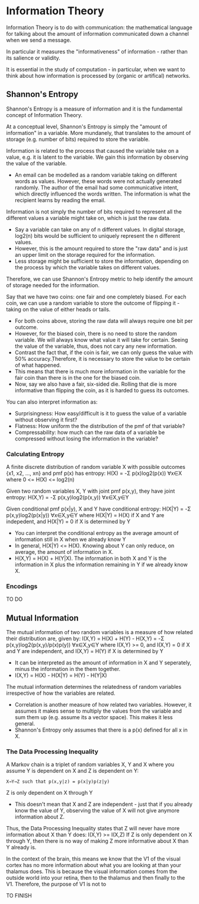# Information Theory

Information Theory is to do with communication: the mathematical language for talking about the amount of information communicated down a channel when we send a message.

In particular it measures the "informativeness" of information - rather than its salience or validity.

It is essential in the study of computation - in particular, when we want to think about how information is processed by (organic or artifical) networks.

## Shannon's Entropy

Shannon's Entropy is a measure of information and it is the fundamental concept of Information Theory.

At a conceptual level, Shannon's Entropy is simply the "amount of information" in a variable. More mundanely, that translates to the amount of storage (e.g. number of bits) required to store the variable.

Information is related to the process that caused the variable take on a value, e.g. it is latent to the variable. We gain this information by observing the value of the variable.
- An email can be modelled as a random variable taking on different words as values. However, these words were not actually generated randomly. The author of the email had some communicative intent, which directly influenced the words written. The information is what the recipient learns by reading the email.

Information is not simply the number of bits required to represent all the different values a variable might take on, which is just the raw data.
- Say a variable can take on any of n different values. In digital storage, log2(n) bits would be sufficient to uniquely represent the n different values.
- However, this is the amount required to store the "raw data" and is just an upper limit on the storage required for the information.
- Less storage might be sufficient to store the information, depending on the process by which the variable takes on different values.

Therefore, we can use Shannon's Entropy metric to help identify the amount of storage needed for the information.

Say that we have two coins: one fair and one completely biased. For each coin, we can use a random variable to store the outcome of flipping it - taking on the value of either heads or tails.
- For both coins above, storing the raw data will always require one bit per outcome.
- However, for the biased coin, there is no need to store the random variable. We will always know what value it will take for certain. Seeing the value of the variable, thus, does not cary any new information.
- Contrast the fact that, if the coin is fair, we can only guess the value with 50% accuracy.̣Therefore, it is necessary to store the value to be certain of what happened.
- This means that there is much more information in the variable for the fair coin than there is in the one for the biased coin.
- Now, say we also have a fair, six-sided die. Rolling that die is more informative than flipping the coin, as it is harded to guess its outcomes.

You can also interpret information as:
- Surprisingness: How easy/difficult is it to guess the value of a variable without observing it first?
- Flatness: How uniform the the distribution of the pmf of that variable?
- Compressability: how much can the raw data of a variable be compressed without losing the information in the variable?

### Calculating Entropy

A finite discrete distribution of random variable X with possible outcomes {x1, x2, ..., xn} and pmf p(x) has entropy:
    H(X) = -Σ p(x)log2(p(x)) ∀x∈X
where 0 <= H(X) <= log2(n)

Given two random variables X, Y with joint pmf p(x,y), they have joint entropy:
    H(X,Y) = -Σ p(x,y)log2(p(x,y)) ∀x∈X,y∈Y

Given conditional pmf p(x|y), X and Y have conditional entropy:
    H(X|Y) = -Σ p(x,y)log2(p(x|y)) ∀x∈X,y∈Y 
where H(X|Y) = H(X) if X and Y are indepedent, and H(X|Y) = 0 if X is determined by Y
- You can interpret the conditional entropy as the average amount of information still in X when we already know Y
- In general, H(X|Y) <= H(X). Knowing about Y can only reduce, on average, the amount of information in X.
- H(X,Y) = H(X) + H(Y|X). The information in both X and Y is the information in X plus the information remaining in Y if we already know X.

### Encodings

TO DO 

## Mutual Information

The mutual information of two random variables is a measure of how related their distribution are, given by:
    I(X,Y) = H(X) + H(Y) - H(X,Y) = -Σ p(x,y)log2(p(x,y)/p(x)p(y)) ∀x∈X,y∈Y 
where I(X,Y) >= 0, and I(X,Y) = 0 if X and Y are independent, and I(X,Y) = H(Y) if X is determined by Y
- It can be interpreted as the amount of information in X and Y seperately, minus the information in the them together.
- I(X,Y) = H(X) - H(X|Y) = H(Y) - H(Y|X)

The mutual information determines the relatedness of random variables irrespective of how the variables are related.
- Correlation is another measure of how related two variables. However, it assumes it makes sense to multiply the values from the variable and sum them up (e.g. assume its a vector space). This makes it less general.
- Shannon's Entropy only assumes that there is a p(x) defined for all x in X.

### The Data Processing Inequality

A Markov chain is a triplet of random variables X, Y and X where you assume Y is dependent on X and Z is dependent on Y:

    X→Y→Z such that p(x,y|z) = p(x|y)p(z|y)

Z is only dependent on X through Y
- This doesn't mean that X and Z are independent - just that if you already know the value of Y, observing the value of X will not give anymore information about Z.

Thus, the Data Processing Inequality states that Z will never have more information about X than Y does:
    I(X,Y) >= I(X,Z)
If Z is only dependent on X through Y, then there is no way of making Z more informative about X than Y already is.

In the context of the brain, this means we know that the V1 of the visual cortex has no more information about what you are looking at than your thalamus does. This is because the visual information comes from the outside world into your retina, then to the thalamus and then finally to the V1. Therefore, the purpose of V1 is not to 

TO FINISH